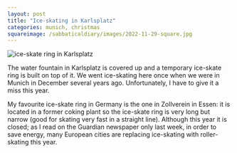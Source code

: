 ```yaml
---
layout: post
title: "Ice-skating in Karlsplatz"
categories: munich, christmas
squareimage: /sabbaticaldiary/images/2022-11-29-square.jpg
---
```

<img src="/sabbaticaldiary/images/2022-11-29.jpg" alt="ice-skate ring in Karlsplatz" class="center">

The water fountain in Karlsplatz is covered up and a temporary ice-skate ring is built on top of it. We went ice-skating here once when we were in Munich in December several years ago. Unfortunately, I have to give it a miss this year. 

My favourite ice-skate ring in Germany is the one in Zollverein in Essen: it is located in a former coking plant so the ice-skate ring is very long but narrow (good for skating very fast in a straight line). Although this year it is closed; as I read on the Guardian newspaper only last week, in order to save energy, many European cities are replacing ice-skating with roller-skating this year.
